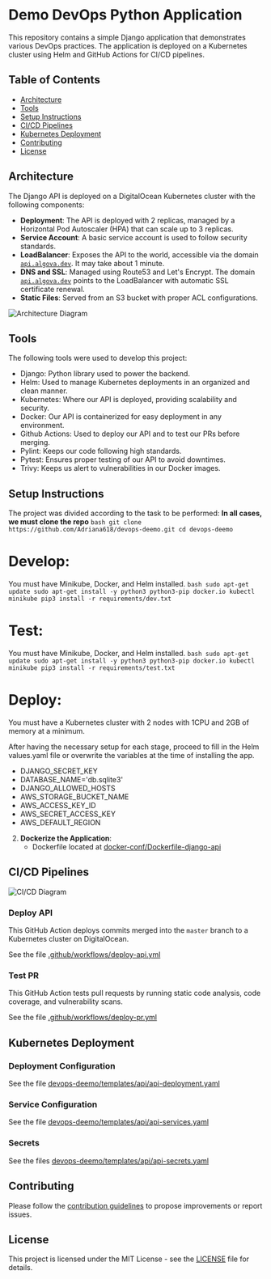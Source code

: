 # Demo DevOps Python Application

This repository contains a simple Django application that demonstrates various DevOps practices. The application is deployed on a Kubernetes cluster using Helm and GitHub Actions for CI/CD pipelines.

## Table of Contents
- [Architecture](#architecture)
- [Tools](#Tools)
- [Setup Instructions](#setup-instructions)
- [CI/CD Pipelines](#ci-cd-pipelines)
- [Kubernetes Deployment](#kubernetes-deployment)
- [Contributing](#contributing)
- [License](#license)

## Architecture

The Django API is deployed on a DigitalOcean Kubernetes cluster with the following components:
- **Deployment**: The API is deployed with 2 replicas, managed by a Horizontal Pod Autoscaler (HPA) that can scale up to 3 replicas.
- **Service Account**: A basic service account is used to follow security standards.
- **LoadBalancer**: Exposes the API to the world, accessible via the domain [`api.algova.dev`](https://api.algova.dev). It may take about 1 minute.
- **DNS and SSL**: Managed using Route53 and Let's Encrypt. The domain [`api.algova.dev`](https://api.algova.dev) points to the LoadBalancer with automatic SSL certificate renewal.
- **Static Files**: Served from an S3 bucket with proper ACL configurations.

![Architecture Diagram](https://lucid.app/publicSegments/view/5f85d354-b853-494c-b0aa-f24e1dfe826c/image.png)

## Tools
The following tools were used to develop this project:
- Django: Python library used to power the backend.
- Helm: Used to manage Kubernetes deployments in an organized and clean manner.
- Kubernetes: Where our API is deployed, providing scalability and security.
- Docker: Our API is containerized for easy deployment in any environment.
- Github Actions: Used to deploy our API and to test our PRs before merging.
- Pylint: Keeps our code following high standards.
- Pytest: Ensures proper testing of our API to avoid downtimes.
- Trivy: Keeps us alert to vulnerabilities in our Docker images.

## Setup Instructions
The project was divided according to the task to be performed:
**In all cases, we must clone the repo**
    ```bash
    git clone https://github.com/Adriana618/devops-deemo.git
    cd devops-deemo
    ```
# Develop:
You must have Minikube, Docker, and Helm installed.
    ```bash
    sudo apt-get update
    sudo apt-get install -y python3 python3-pip docker.io kubectl minikube
    pip3 install -r requirements/dev.txt
    ```
# Test:
You must have Minikube, Docker, and Helm installed.
    ```bash
    sudo apt-get update
    sudo apt-get install -y python3 python3-pip docker.io kubectl minikube
    pip3 install -r requirements/test.txt
    ```
# Deploy:
You must have a Kubernetes cluster with 2 nodes with 1CPU and 2GB of memory at a minimum.

After having the necessary setup for each stage, proceed to fill in the Helm values.yaml file or overwrite the variables at the time of installing the app.
- DJANGO_SECRET_KEY
- DATABASE_NAME='db.sqlite3'
- DJANGO_ALLOWED_HOSTS
- AWS_STORAGE_BUCKET_NAME
- AWS_ACCESS_KEY_ID
- AWS_SECRET_ACCESS_KEY
- AWS_DEFAULT_REGION

2. **Dockerize the Application**:
    - Dockerfile located at <a href="https://github.com/Adriana618/devops-deemo/blob/master/docker-conf/Dockerfile-django-api" target="_blank">docker-conf/Dockerfile-django-api</a>

## CI/CD Pipelines

![CI/CD Diagram](https://lucid.app/publicSegments/view/1c2e5da3-7498-412c-abdc-838d29c90397/image.png)

### Deploy API
This GitHub Action deploys commits merged into the `master` branch to a Kubernetes cluster on DigitalOcean.

See the file <a href="https://github.com/Adriana618/devops-deemo/blob/master/.github/workflows/deploy-api.yml" target="_blank">.github/workflows/deploy-api.yml</a>

### Test PR
This GitHub Action tests pull requests by running static code analysis, code coverage, and vulnerability scans.

See the file <a href="https://github.com/Adriana618/devops-deemo/blob/master/.github/workflows/deploy-pr.yml" target="_blank">.github/workflows/deploy-pr.yml</a>

## Kubernetes Deployment

### Deployment Configuration
See the file <a href="https://github.com/Adriana618/devops-deemo/blob/master/devops-deemo/templates/api/api-deployment.yaml" target="_blank">devops-deemo/templates/api/api-deployment.yaml</a>

### Service Configuration
See the file <a href="https://github.com/Adriana618/devops-deemo/blob/master/devops-deemo/templates/api/api-services.yaml" target="_blank">devops-deemo/templates/api/api-services.yaml</a>

### Secrets
See the files <a href="https://github.com/Adriana618/devops-deemo/blob/master/devops-deemo/templates/api/api-secrets.yaml" target="_blank">devops-deemo/templates/api/api-secrets.yaml</a>

## Contributing

Please follow the <a href="https://github.com/Adriana618/devops-deemo/blob/master/CONTRIBUTING.md" target="_blank">contribution guidelines</a> to propose improvements or report issues.

## License

This project is licensed under the MIT License - see the <a href="https://github.com/Adriana618/devops-deemo/blob/master/LICENSE" target="_blank">LICENSE</a> file for details.